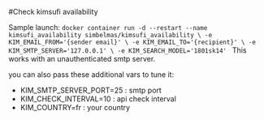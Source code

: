 #Check kimsufi availability

Sample launch:
`docker container run -d --restart --name kimsufi_availability simbelmas/kimsufi_availability \
   -e KIM_EMAIL_FROM='{sender email}' \
   -e KIM_EMAIL_TO='{recipient}' \
   -e KIM_SMTP_SERVER='127.0.0.1' \
   -e KIM_SEARCH_MODEL='1801sk14'
`
This works with an unauthenticated smtp server.

you can also pass these additional vars to tune it:

* KIM_SMTP_SERVER_PORT=25 : smtp port
* KIM_CHECK_INTERVAL=10 : api check interval
* KIM_COUNTRY=fr : your country
